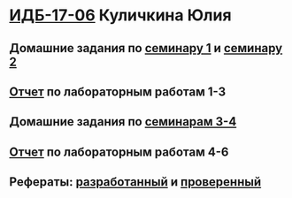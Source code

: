 # [ИДБ-17-06](https://github.com/stankin/design-part-1/wiki/list-idb-17-06) Куличкина Юлия

## Домашние задания по [семинару 1](https://github.com/stankin/design-part-1/wiki/sem1) и [семинару 2](https://github.com/stankin/design-part-1/wiki/sem2)

## [Отчет](https://github.com/kulichkinayuliya/kulichkinayuliya.github.io/wiki/Лабораторные-работы-1,-2,-3) по лабораторным работам 1-3

## Домашние задания по [семинарам 3-4](https://github.com/kulichkinayuliya/kulichkinayuliya.github.io/wiki/Семинар-3,-4)

## [Отчет](https://github.com/kulichkinayuliya/kulichkinayuliya.github.io/wiki/Лабораторные-работы-4,-5,-6) по лабораторным работам 4-6

## Рефераты: [разработанный](https://github.com/stankin/design-part-1/wiki/exam01-6) и [проверенный](https://github.com/stankin/design-part-1/wiki/exam15-1)
